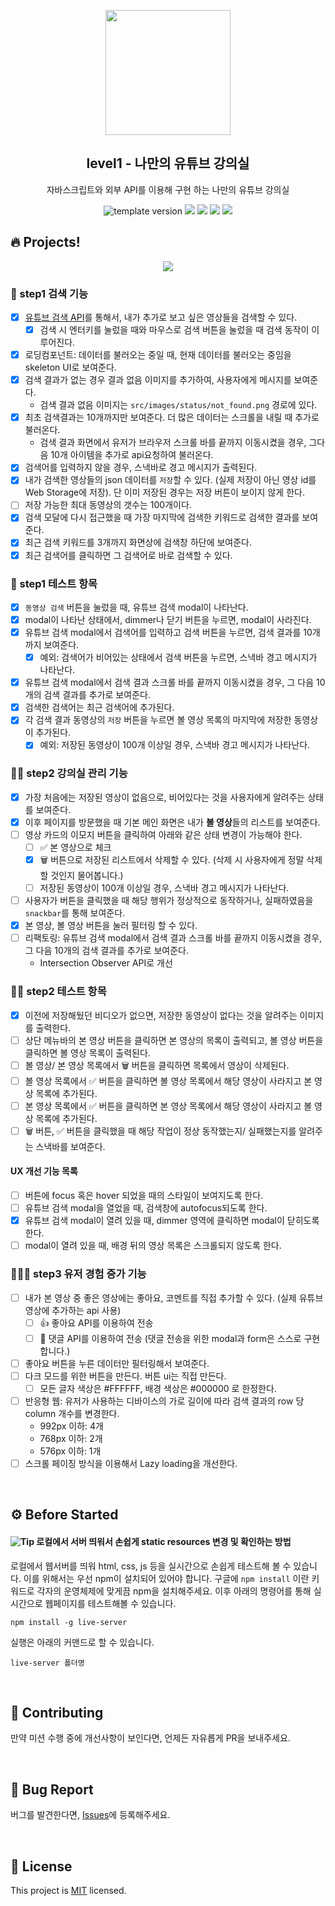 <p align="middle" >
  <img width="200px;" src="./src/images/readme/laptop_with_youtube_logo.png"/>
</p>
<h2 align="middle">level1 - 나만의 유튜브 강의실</h2>
<p align="middle">자바스크립트와 외부 API를 이용해 구현 하는 나만의 유튜브 강의실</p>
<p align="middle">
  <img src="https://img.shields.io/badge/version-1.0.0-blue?style=flat-square" alt="template version"/>
  <img src="https://img.shields.io/badge/language-html-red.svg?style=flat-square"/>
  <img src="https://img.shields.io/badge/language-css-blue.svg?style=flat-square"/>
  <img src="https://img.shields.io/badge/language-js-yellow.svg?style=flat-square"/>
  <a href="https://github.com/daybrush/moveable/blob/master/LICENSE" target="_blank">
    <img src="https://img.shields.io/github/license/daybrush/moveable.svg?style=flat-square&label=license&color=08CE5D"/>
  </a>
</p>

## 🔥 Projects!

<p align="middle">
  <img src="./src/images/readme/youtube_classroom_preview.png">
</p>

### 🎯 step1 검색 기능

- [x] [유튜브 검색 API](https://developers.google.com/youtube/v3/getting-started?hl=ko)를 통해서, 내가 추가로 보고 싶은 영상들을 검색할 수 있다.
  - [x] 검색 시 엔터키를 눌렀을 때와 마우스로 검색 버튼을 눌렀을 때 검색 동작이 이루어진다.
- [x] 로딩컴포넌트: 데이터를 불러오는 중일 때, 현재 데이터를 불러오는 중임을 skeleton UI로 보여준다.
- [x] 검색 결과가 없는 경우 결과 없음 이미지를 추가하여, 사용자에게 메시지를 보여준다.
  - 검색 결과 없음 이미지는 `src/images/status/not_found.png` 경로에 있다.
- [x] 최초 검색결과는 10개까지만 보여준다. 더 많은 데이터는 스크롤을 내릴 때 추가로 불러온다.
  - 검색 결과 화면에서 유저가 브라우저 스크롤 바를 끝까지 이동시켰을 경우, 그다음 10개 아이템을 추가로 api요청하여 불러온다.
- [x] 검색어를 입력하지 않을 경우, 스낵바로 경고 메시지가 출력된다.
- [x] 내가 검색한 영상들의 json 데이터를 `저장`할 수 있다. (실제 저장이 아닌 영상 id를 Web Storage에 저장). 단 이미 저장된 경우는 저장 버튼이 보이지 않게 한다.
- [ ] 저장 가능한 최대 동영상의 갯수는 100개이다.
- [x] 검색 모달에 다시 접근했을 때 가장 마지막에 검색한 키워드로 검색한 결과를 보여준다.
- [x] 최근 검색 키워드를 3개까지 화면상에 검색창 하단에 보여준다.
- [x] 최근 검색어를 클릭하면 그 검색어로 바로 검색할 수 있다.

### 🎯 step1 테스트 항목

- [x] `동영상 검색` 버튼을 눌렀을 때, 유튜브 검색 modal이 나타난다.
- [x] modal이 나타난 상태에서, dimmer나 닫기 버튼을 누르면, modal이 사라진다.
- [x] 유튜브 검색 modal에서 검색어를 입력하고 검색 버튼을 누르면, 검색 결과를 10개까지 보여준다.
  - [x] 예외: 검색어가 비어있는 상태에서 검색 버튼을 누르면, 스낵바 경고 메시지가 나타난다.
- [x] 유튜브 검색 modal에서 검색 결과 스크롤 바를 끝까지 이동시켰을 경우, 그 다음 10개의 검색 결과를 추가로 보여준다.
- [x] 검색한 검색어는 최근 검색어에 추가된다.
- [x] 각 검색 결과 동영상의 `저장` 버튼을 누르면 볼 영상 목록의 마지막에 저장한 동영상이 추가된다.
  - [x] 예외: 저장된 동영상이 100개 이상일 경우, 스낵바 경고 메시지가 나타난다.

### 🎯🎯 step2 강의실 관리 기능

- [x] 가장 처음에는 저장된 영상이 없음으로, 비어있다는 것을 사용자에게 알려주는 상태를 보여준다.
- [x] 이후 페이지를 방문했을 때 기본 메인 화면은 내가 **볼 영상**들의 리스트를 보여준다.
- [ ] 영상 카드의 이모지 버튼을 클릭하여 아래와 같은 상태 변경이 가능해야 한다.
  - [ ] ✅ 본 영상으로 체크
  - [x] 🗑️ 버튼으로 저장된 리스트에서 삭제할 수 있다. (삭제 시 사용자에게 정말 삭제할 것인지 물어봅니다.)
  - [ ] 저장된 동영상이 100개 이상일 경우, 스낵바 경고 메시지가 나타난다.
- [ ] 사용자가 버튼을 클릭했을 때 해당 행위가 정상적으로 동작하거나, 실패하였음을 `snackbar`를 통해 보여준다.
- [x] 본 영상, 볼 영상 버튼을 눌러 필터링 할 수 있다.
- [ ] 리팩토링: 유튜브 검색 modal에서 검색 결과 스크롤 바를 끝까지 이동시켰을 경우, 그 다음 10개의 검색 결과를 추가로 보여준다.
  - Intersection Observer API로 개선

### 🎯🎯 step2 테스트 항목

- [x] 이전에 저장해뒀던 비디오가 없으면, 저장한 동영상이 없다는 것을 알려주는 이미지를 출력한다.
- [ ] 상단 메뉴바의 본 영상 버튼을 클릭하면 본 영상의 목록이 출력되고, 볼 영상 버튼을 클릭하면 볼 영상 목록이 출력된다.
- [ ] 볼 영상/ 본 영상 목록에서 🗑️ 버튼을 클릭하면 목록에서 영상이 삭제된다.
- [ ] 볼 영상 목록에서 ✅ 버튼을 클릭하면 볼 영상 목록에서 해당 영상이 사라지고 본 영상 목록에 추가된다.
- [ ] 본 영상 목록에서 ✅ 버튼을 클릭하면 본 영상 목록에서 해당 영상이 사라지고 볼 영상 목록에 추가된다.
- [ ] 🗑️ 버튼, ✅ 버튼을 클릭했을 때 해당 작업이 정상 동작했는지/ 실패했는지를 알려주는 스낵바를 보여준다.

#### UX 개선 기능 목록

- [ ] 버튼에 focus 혹은 hover 되었을 때의 스타일이 보여지도록 한다.
- [ ] 유튜브 검색 modal을 열었을 때, 검색창에 autofocus되도록 한다.
- [x] 유튜브 검색 modal이 열려 있을 때, dimmer 영역에 클릭하면 modal이 닫히도록 한다.
- [ ] modal이 열려 있을 때, 배경 뒤의 영상 목록은 스크롤되지 않도록 한다.

### 🎯🎯🎯 step3 유저 경험 증가 기능

- [ ] 내가 본 영상 중 좋은 영상에는 좋아요, 코멘트를 직접 추가할 수 있다. (실제 유튜브 영상에 추가하는 api 사용)
  - [ ] 👍 좋아요 API를 이용하여 전송
  - [ ] 💬 댓글 API를 이용하여 전송 (댓글 전송을 위한 modal과 form은 스스로 구현합니다.)
- [ ] 좋아요 버튼을 누른 데이터만 필터링해서 보여준다.
- [ ] 다크 모드를 위한 버튼을 만든다. 버튼 ui는 직접 만든다.
  - [ ] 모든 글자 색상은 #FFFFFF, 배경 색상은 #000000 로 한정한다.
- [ ] 반응형 웹: 유저가 사용하는 디바이스의 가로 길이에 따라 검색 결과의 row 당 column 개수를 변경한다.
  - 992px 이하: 4개
  - 768px 이하: 2개
  - 576px 이하: 1개
- [ ] 스크롤 페이징 방식을 이용해서 Lazy loading을 개선한다.

<br>

## ⚙️ Before Started

#### <img alt="Tip" src="https://img.shields.io/static/v1.svg?label=&message=Tip&style=flat-square&color=673ab8"> 로컬에서 서버 띄워서 손쉽게 static resources 변경 및 확인하는 방법

로컬에서 웹서버를 띄워 html, css, js 등을 실시간으로 손쉽게 테스트해 볼 수 있습니다. 이를 위해서는 우선 npm이 설치되어 있어야 합니다. 구글에 `npm install` 이란 키워드로 각자의 운영체제에 맞게끔 npm을 설치해주세요. 이후 아래의 명령어를 통해 실시간으로 웹페이지를 테스트해볼 수 있습니다.

```
npm install -g live-server
```

실행은 아래의 커맨드로 할 수 있습니다.

```
live-server 폴더명
```

<br>

## 👏 Contributing

만약 미션 수행 중에 개선사항이 보인다면, 언제든 자유롭게 PR을 보내주세요.

<br>

## 🐞 Bug Report

버그를 발견한다면, [Issues](https://github.com/woowacourse/javascript-youtube-classroom/issues)에 등록해주세요.

<br>

## 📝 License

This project is [MIT](https://github.com/woowacourse/javascript-youtube-classroom/blob/main/LICENSE) licensed.

